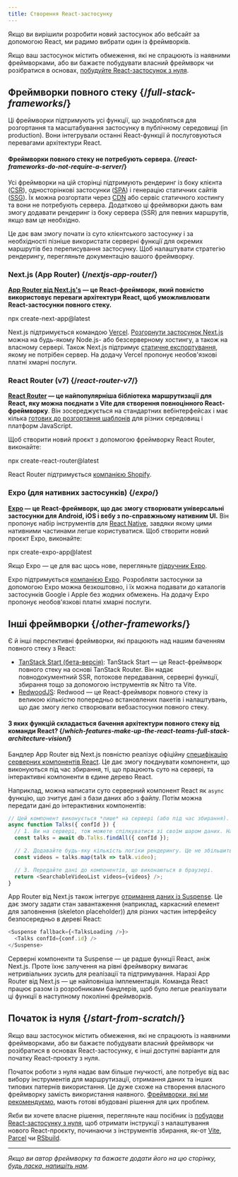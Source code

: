 ```yaml
---
title: Створення React-застосунку
---
```


<Intro>

Якщо ви вирішили розробити новий застосунок або вебсайт за допомогою React, ми радимо вибрати один із фреймворків.

</Intro>

Якщо ваш застосунок містить обмеження, які не спрацюють із наявними фреймворками, або ви бажаєте побудувати власний фреймворк чи розібратися в основах, [побудуйте React-застосунок з нуля](/learn/build-a-react-app-from-scratch).

## Фреймворки повного стеку {/*full-stack-frameworks*/}

Ці фреймворки підтримують усі функції, що знадобляться для розгортання та масштабування застосунку в публічному середовищі (in production). Вони інтегрували останні React-функції й послуговуються перевагами архітектури React.

<Note>

#### Фреймворки повного стеку не потребують сервера. {/*react-frameworks-do-not-require-a-server*/}

Усі фреймворки на цій сторінці підтримують рендеринг із боку клієнта ([CSR](https://developer.mozilla.org/en-US/docs/Glossary/CSR)), односторінкові застосунки ([SPA](https://developer.mozilla.org/en-US/docs/Glossary/SPA)) і генерацію статичних сайтів ([SSG](https://developer.mozilla.org/en-US/docs/Glossary/SSG)). Їх можна розгортати через [CDN](https://developer.mozilla.org/en-US/docs/Glossary/CDN) або сервіс статичного хостингу та вони не потребують сервера. Додатково ці фреймворки дають вам змогу додавати рендеринг із боку сервера (SSR) для певних маршрутів, якщо вам це необхідно.

Це дає вам змогу почати із суто клієнтського застосунку і за необхідності пізніше використати серверні функції для окремих маршрутів без переписування застосунку. Щоб налаштувати стратегію рендерингу, перегляньте документацію вашого фреймворку.

</Note>

### Next.js (App Router) {/*nextjs-app-router*/}

**[App Router від Next.js's](https://nextjs.org/docs) — це React-фреймворк, який повністю використовує переваги архітектури React, щоб уможливлювати React-застосунки повного стеку.**

<TerminalBlock>
npx create-next-app@latest
</TerminalBlock>

Next.js підтримується командою [Vercel](https://vercel.com/). [Розгорнути застосунок Next.js](https://nextjs.org/docs/app/building-your-application/deploying) можна на будь-якому Node.js- або безсерверному хостингу, а також на власному сервері. Також Next.js підтримує [статичне експортування](https://nextjs.org/docs/app/building-your-application/deploying/static-exports), якому не потрібен сервер. На додачу Vercel пропонує необов'язкові платні хмарні послуги.

### React Router (v7) {/*react-router-v7*/}

**[React Router](https://reactrouter.com/start/framework/installation) — це найпопулярніша бібліотека маршрутизації для React, яку можна поєднати з Vite для створення повноцінного React-фреймворку**. Він зосереджується на стандартних вебінтерфейсах і має кілька [готових до розгортання шаблонів](https://github.com/remix-run/react-router-templates) для різних середовищ і платформ JavaScript.

Щоб створити новий проєкт з допомогою фреймворку React Router, виконайте:

<TerminalBlock>
npx create-react-router@latest
</TerminalBlock>

React Router підтримується [компанією Shopify](https://www.shopify.com).

### Expo (для нативних застосунків) {/*expo*/}

**[Expo](https://expo.dev/) — це React-фреймворк, що дає змогу створювати універсальні застосунки для Android, iOS і вебу з по-справжньому нативним UI.** Він пропонує набір інструментів для [React Native](https://reactnative.dev/), завдяки якому цими нативними частинами легше користуватися. Щоб створити новий проєкт Expo, виконайте:

<TerminalBlock>
npx create-expo-app@latest
</TerminalBlock>

Якщо Expo — це для вас щось нове, перегляньте [підручник Expo](https://docs.expo.dev/tutorial/introduction/).

Expo підтримується [компанією Expo](https://expo.dev/about). Розробляти застосунки за допомогою Expo можна безкоштовно, і їх можна подавати до каталогів застосунків Google і Apple без жодних обмежень. На додачу Expo пропонує необов'язкові платні хмарні послуги.


## Інші фреймворки {/*other-frameworks*/}

Є й інші перспективні фреймворки, які працюють над нашим баченням повного стеку з React:

- [TanStack Start (бета-версія)](https://tanstack.com/): TanStack Start — це React-фреймворк повного стеку на основі TanStack Router. Він надає повнодокументний SSR, потокове передавання, серверні функції, збирання тощо за допомогою інструментів як Nitro та Vite.
- [RedwoodJS](https://redwoodjs.com/): Redwood — це React-фреймворк повного стеку із великою кількістю попередньо встановлених пакетів і налаштувань, що дає змогу легко створювати вебзастосунки повного стеку.

<DeepDive>

#### З яких функцій складається бачення архітектури повного стеку від команди React? {/*which-features-make-up-the-react-teams-full-stack-architecture-vision*/}

Бандлер App Router від Next.js повністю реалізує офіційну [специфікацію серверних компонентів React](https://github.com/reactjs/rfcs/blob/main/text/0188-server-components.md). Це дає змогу поєднувати компоненти, що виконуються під час збирання, ті, що працюють суто на сервері, та інтерактивні компоненти в єдине дерево React.

Наприклад, можна написати суто серверний компонент React як `async` функцію, що зчитує дані з бази даних або з файлу. Потім можна передати дані до інтерактивних компонентів:

```js
// Цей компонент виконується *лише* на сервері (або під час збирання).
async function Talks({ confId }) {
  // 1. Ви на сервері, тож можете спілкуватися зі своїм шаром даних. Наявність API — необов'язкова.
  const talks = await db.Talks.findAll({ confId });

  // 2. Додавайте будь-яку кількість логіки рендерингу. Це не збільшить ваш бандл із JavaScript.
  const videos = talks.map(talk => talk.video);

  // 3. Передайте дані до компонентів, що виконаються в браузері.
  return <SearchableVideoList videos={videos} />;
}
```

App Router від Next.js також інтегрує [отримання даних із Suspense](/blog/2022/03/29/react-v18#suspense-in-data-frameworks). Це дає змогу задати стан завантаження (наприклад, каркасний елемент для заповнення (skeleton placeholder)) для різних частин інтерфейсу безпосередньо в дереві React:

```js
<Suspense fallback={<TalksLoading />}>
  <Talks confId={conf.id} />
</Suspense>
```

Серверні компоненти та Suspense — це радше функції React, аніж Next.js. Проте їхнє залучення на рівні фреймворку вимагає нетривіальних зусиль для реалізації та підтримування. Наразі App Router від Next.js — це найповніша імплементація. Команда React працює разом із розробниками бандлерів, щоб було легше реалізувати ці функції в наступному поколінні фреймворків.

</DeepDive>

## Початок із нуля {/*start-from-scratch*/}

Якщо ваш застосунок містить обмеження, які не спрацюють із наявними фреймворками, або ви бажаєте побудувати власний фреймворк чи розібратися в основах React-застосунку, є інші доступні варіанти для початку React-проєкту з нуля.

Початок роботи з нуля надає вам більше гнучкості, але потребує від вас вибору інструментів для маршрутизації, отримання даних та інших типових патернів використання. Це дуже схоже на створення власного фреймворку замість використання наявного. [Фреймворки, які ми рекомендуємо](#recommended-react-frameworks), мають готові вбудовані рішення для цих проблем.

Якби ви хочете власне рішення, перегляньте наш посібник із [побудови React-застосунку з нуля](/learn/build-a-react-app-from-scratch), щоб отримати інструкції з налаштування нового React-проєкту, починаючи з інструментів збирання, як-от [Vite](https://vite.dev/), [Parcel](https://parceljs.org/) чи [RSbuild](https://rsbuild.dev/).

-----

_Якщо ви автор фреймворку та бажаєте додати його на цю сторінку, [будь ласка, напишіть нам](https://github.com/reactjs/react.dev/issues/new?assignees=&labels=type%3A+framework&projects=&template=3-framework.yml&title=%5BFramework%5D%3A+)._